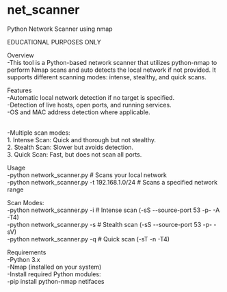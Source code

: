 # net_scanner
Python Network Scanner using nmap

EDUCATIONAL PURPOSES ONLY

Overview
</br>-This tool is a Python-based network scanner that utilizes python-nmap to perform Nmap scans and auto detects the local network if not provided. It supports different scanning modes: intense, stealthy, and quick scans.

Features
</br>-Automatic local network detection if no target is specified.
</br>-Detection of live hosts, open ports, and running services.
</br>-OS and MAC address detection where applicable.

</br>-Multiple scan modes:
</br> 1. Intense Scan: Quick and thorough but not stealthy.
</br> 2. Stealth Scan: Slower but avoids detection.
</br> 3. Quick Scan: Fast, but does not scan all ports.

Usage
</br>-python network_scanner.py                # Scans your local network
</br>-python network_scanner.py -t 192.168.1.0/24  # Scans a specified network range

Scan Modes:
</br>-python network_scanner.py -i      # Intense scan (-sS --source-port 53 -p- -A -T4)
</br>-python network_scanner.py -s      # Stealth scan (-sS --source-port 53 -p- -sV)
</br>-python network_scanner.py -q      # Quick scan (-sT -n -T4)

Requirements
</br>-Python 3.x
</br>-Nmap (installed on your system)
</br>-Install required Python modules:
</br>-pip install python-nmap netifaces

